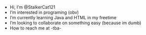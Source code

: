 -  Hi, I’m @StalkerCat121
-  I’m interested in programing (obv)
-  I’m currently learning Java and HTML in my freetime
-  I’m looking to collaborate on something easy (because im dumb)
-  How to reach me at -tba-

<!---
StalkerCat121/StalkerCat121 is a ✨ special ✨ repository because its `README.md` (this file) appears on your GitHub profile.
You can click the Preview link to take a look at your changes.
--->
